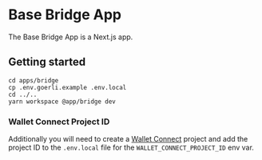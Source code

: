 # Base Bridge App

The Base Bridge App is a Next.js app.

## Getting started

```shell
cd apps/bridge
cp .env.goerli.example .env.local
cd ../..
yarn workspace @app/bridge dev
```

### Wallet Connect Project ID

Additionally you will need to create a [Wallet Connect](https://walletconnect.org/) project and add the project ID to the `.env.local` file for the `WALLET_CONNECT_PROJECT_ID` env var.
